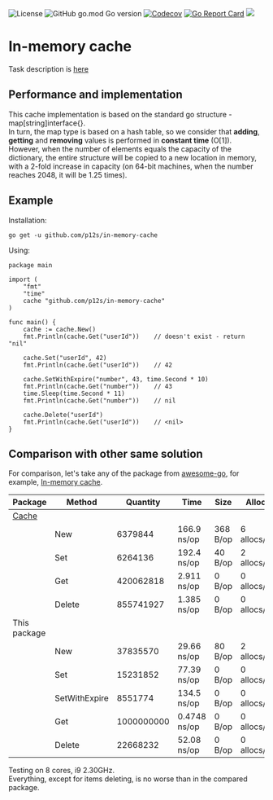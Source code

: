 ![License](https://img.shields.io/github/license/p12s/in-memory-cache)
![GitHub go.mod Go version](https://img.shields.io/github/go-mod/go-version/p12s/in-memory-cache?style=plastic)
[![Codecov](https://codecov.io/gh/p12s/in-memory-cache/branch/master/graph/badge.svg?token=0VP8CWJB7A)](https://codecov.io/gh/p12s/in-memory-cache)
[![Go Report Card](https://goreportcard.com/badge/github.com/p12s/in-memory-cache)](https://goreportcard.com/report/github.com/p12s/in-memory-cache)
<img src="https://github.com/p12s/in-memory-cache/workflows/lint-build-test/badge.svg?branch=master">

# In-memory cache
Task description is [here](task.md)

## Performance and implementation
This cache implementation is based on the standard go structure - map[string]interface{}.  
In turn, the map type is based on a hash table, so we consider that **adding**, **getting** and **removing** values is performed in **constant time** (O[1]).  
However, when the number of elements equals the capacity of the dictionary, the entire structure will be copied to a new location in memory,  
with a 2-fold increase in capacity (on 64-bit machines, when the number reaches 2048, it will be 1.25 times).  

## Example
Installation: 
```
go get -u github.com/p12s/in-memory-cache
```
Using:
```
package main

import (
	"fmt"
	"time"
	cache "github.com/p12s/in-memory-cache"
)

func main() {
	cache := cache.New()
	fmt.Println(cache.Get("userId"))	// doesn't exist - return "nil"

	cache.Set("userId", 42)
	fmt.Println(cache.Get("userId"))	// 42

	cache.SetWithExpire("number", 43, time.Second * 10)
	fmt.Println(cache.Get("number"))	// 43
	time.Sleep(time.Second * 11)
	fmt.Println(cache.Get("number"))	// nil

	cache.Delete("userId")
	fmt.Println(cache.Get("userId"))	// <nil>
}
```

## Сomparison with other same solution
For comparison, let's take any of the package from [awesome-go](https://github.com/avelino/awesome-go), for example, [In-memory cache](https://github.com/akyoto/cache).  

| Package                                  	| Method        	| Quantity   	| Time         	| Size     	| Allocs      	| %          	|
|------------------------------------------	|---------------	|------------	|--------------	|----------	|-------------	|------------	|
| [Cache](https://github.com/akyoto/cache) 	|               	|            	|              	|          	|             	|            	|
|                                          	| New           	| 6379844    	| 166.9 ns/op  	| 368 B/op 	| 6 allocs/op 	|            	|
|                                          	| Set           	| 6264136    	| 192.4 ns/op  	| 40 B/op  	| 2 allocs/op 	|            	|
|                                          	| Get           	| 420062818  	| 2.911 ns/op  	| 0 B/op   	| 0 allocs/op 	|            	|
|                                          	| Delete        	| 855741927  	| 1.385 ns/op  	| 0 B/op   	| 0 allocs/op 	| ~47 faster 	|
| This package                             	|               	|            	|              	|          	|             	|            	|
|                                          	| New           	| 37835570   	| 29.66 ns/op  	| 80 B/op  	| 2 allocs/op 	| ~5 faster  	|
|                                          	| Set           	| 15231852   	| 77.39 ns/op  	| 0 B/op   	| 0 allocs/op 	| ~2 faster  	|
|                                          	| SetWithExpire 	| 8551774    	| 134.5 ns/op  	| 0 B/op   	| 0 allocs/op 	| ~ same     	|
|                                          	| Get           	| 1000000000 	| 0.4748 ns/op 	| 0 B/op   	| 0 allocs/op 	| ~6 faster  	|
|                                          	| Delete        	| 22668232   	| 52.08 ns/op  	| 0 B/op   	| 0 allocs/op 	| ~47 slower 	|
Testing on 8 cores, i9 2.30GHz.    
Everything, except for items deleting, is no worse than in the compared package.  

